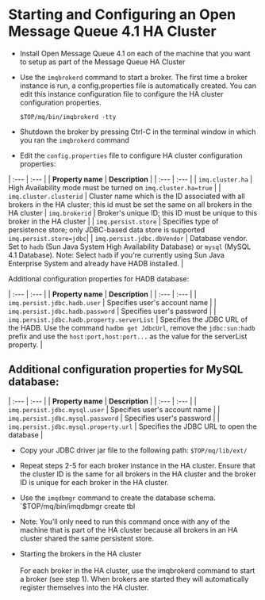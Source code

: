 # Starting and Configuring an Open Message Queue 4.1 HA Cluster

* Install Open Message Queue 4.1 on each of the machine that you want to setup as part of the Message Queue HA Cluster

* Use the `imqbrokerd` command to start a broker. 
The first time a broker instance is run, a config.properties file is automatically created. 
You can edit this instance configuration file to configure the HA cluster configuration properties.

    `$TOP/mq/bin/imqbrokerd -tty`
	
* Shutdown the broker by pressing Ctrl-C in the terminal window in which you ran the `imqbrokerd` command

* Edit the `config.properties` file to configure HA cluster configuration properties:

| :---         | :---      | 
| **Property name**   | **Description** |
| :---         | :---      |
| `imq.cluster.ha` | High Availability mode must be turned on `imq.cluster.ha=true` | 
| `imq.cluster.clusterid` | Cluster name which is the ID associated with all brokers in the HA cluster; this id must be set the same on all brokers in the HA cluster
| `imq.brokerid` | Broker's unique ID; this ID must be unique to this broker in the HA cluster | 
| `imq.persist.store` | Specifies type of  persistence store; only JDBC-based data store is supported `imq.persist.store=jdbc`|
| `imq.persist.jdbc.dbVendor` | Database vendor. Set to `hadb` (Sun Java System High Availability Database) or `mysql` (MySQL 4.1 Database). Note: Select `hadb` if you're currently using Sun Java Enterprise System and already have HADB installed. | 

Additional configuration properties for HADB database:

| :---         | :---      | 
| **Property name**   | **Description** |
| :---         | :---      |
| `imq.persist.jdbc.hadb.user` | Specifies user's account name |
| `imq.persist.jdbc.hadb.password` | Specifies user's password |
| ` imq.persist.jdbc.hadb.property.serverList` | Specifies the JDBC URL of the HADB. Use the command `hadbm get JdbcUrl`, remove the `jdbc:sun:hadb` prefix and use the `host:port,host:port...` as the	value for the serverList property. |
	
## Additional configuration properties for MySQL database:

| :---         | :---      | 
| **Property name**   | **Description** |
| :---         | :---      |
| `imq.persist.jdbc.mysql.user` | Specifies user's account name |
| `imq.persist.jdbc.mysql.password` | Specifies user's password | 
| `imq.persist.jdbc.mysql.property.url` | Specifies the JDBC URL to open the database | 

* Copy your JDBC driver jar file to the following path:
    `$TOP/mq/lib/ext/`

* Repeat steps 2-5 for each broker instance in the HA cluster.
Ensure that the cluster ID is the same for all brokers in the HA
cluster and the broker ID is unique for each broker in the HA
cluster.

* Use the `imqdbmgr` command to create the database schema.
    `$TOP/mq/bin/imqdbmgr create tbl

* Note: You'll only need to run this command once with any of the machine that is part of the HA cluster because all brokers in an HA cluster shared the same persistent store.

* Starting the brokers in the HA cluster<BR><BR>For each broker in the HA cluster, use the imqbrokerd command to start a broker (see step 1). When brokers are started they will automatically register themselves into the HA cluster.


